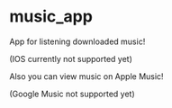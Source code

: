 # music_app

App for listening downloaded music!

(IOS currently not supported yet)

Also you can view music on Apple Music!

(Google Music not supported yet)

